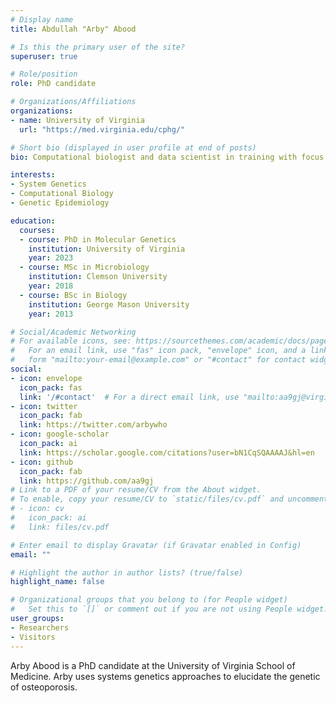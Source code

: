 ```yaml
---
# Display name
title: Abdullah "Arby" Abood

# Is this the primary user of the site?
superuser: true

# Role/position
role: PhD candidate

# Organizations/Affiliations
organizations:
- name: University of Virginia
  url: "https://med.virginia.edu/cphg/"

# Short bio (displayed in user profile at end of posts)
bio: Computational biologist and data scientist in training with focus on precision medicine.

interests:
- System Genetics
- Computational Biology
- Genetic Epidemiology

education:
  courses:
  - course: PhD in Molecular Genetics
    institution: University of Virginia
    year: 2023
  - course: MSc in Microbiology
    institution: Clemson University
    year: 2018
  - course: BSc in Biology
    institution: George Mason University
    year: 2013

# Social/Academic Networking
# For available icons, see: https://sourcethemes.com/academic/docs/page-builder/#icons
#   For an email link, use "fas" icon pack, "envelope" icon, and a link in the
#   form "mailto:your-email@example.com" or "#contact" for contact widget.
social:
- icon: envelope
  icon_pack: fas
  link: '/#contact'  # For a direct email link, use "mailto:aa9gj@virginia.edu".
- icon: twitter
  icon_pack: fab
  link: https://twitter.com/arbywho
- icon: google-scholar
  icon_pack: ai
  link: https://scholar.google.com/citations?user=bN1CqSQAAAAJ&hl=en
- icon: github
  icon_pack: fab
  link: https://github.com/aa9gj
# Link to a PDF of your resume/CV from the About widget.
# To enable, copy your resume/CV to `static/files/cv.pdf` and uncomment the lines below.
# - icon: cv
#   icon_pack: ai
#   link: files/cv.pdf

# Enter email to display Gravatar (if Gravatar enabled in Config)
email: ""

# Highlight the author in author lists? (true/false)
highlight_name: false

# Organizational groups that you belong to (for People widget)
#   Set this to `[]` or comment out if you are not using People widget.
user_groups:
- Researchers
- Visitors
---
```


Arby Abood is a PhD candidate at the University of Virginia School of Medicine. Arby uses systems genetics approaches to elucidate the genetic of osteoporosis.
